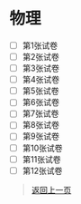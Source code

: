 # 物理
- [ ] 第1张试卷
- [ ] 第2张试卷
- [ ] 第3张试卷
- [ ] 第4张试卷
- [ ] 第5张试卷
- [ ] 第6张试卷
- [ ] 第7张试卷
- [ ] 第8张试卷
- [ ] 第9张试卷
- [ ] 第10张试卷
- [ ] 第11张试卷
- [ ] 第12张试卷
 >[返回上一页](https://zhs141.github.io/homework/2024/index.html)